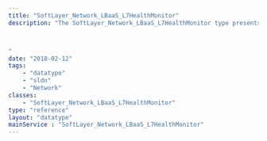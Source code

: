 ```yaml
---
title: "SoftLayer_Network_LBaaS_L7HealthMonitor"
description: "The SoftLayer_Network_LBaaS_L7HealthMonitor type presents a structure containing attributes of a health monitor object associated with a L7 pool instance. Note that the relationship between backend (L7 pool) and health monitor is 1-to-1, pools object associated with a health monitor must have the same pair of protocol and port. Example: frontend FA: http, 80   - backend BA: http, 3456 - healthmonitor HM_http3456 frontend FB: https, 443 - backend BB: http, 3456 - healthmonitor HM_http3456 



"
date: "2018-02-12"
tags:
    - "datatype"
    - "sldn"
    - "Network"
classes:
    - "SoftLayer_Network_LBaaS_L7HealthMonitor"
type: "reference"
layout: "datatype"
mainService : "SoftLayer_Network_LBaaS_L7HealthMonitor"
---
```

